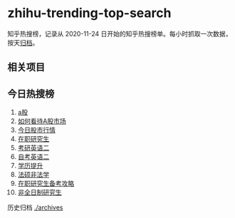 # zhihu-trending-top-search

知乎热搜榜，记录从 2020-11-24
日开始的知乎热搜榜单。每小时抓取一次数据，按天[归档](./archives)。

## 相关项目

## 今日热搜榜

<!-- BEGIN -->
<!-- 最后更新时间 Fri Jan 19 2024 13:08:01 GMT+0800 (China Standard Time) -->

1. [a股](https://www.zhihu.com/search?q=a股)
1. [如何看待A股市场](https://www.zhihu.com/search?q=如何看待A股市场)
1. [今日股市行情](https://www.zhihu.com/search?q=今日股市行情)
1. [在职研究生](https://www.zhihu.com/search?q=在职研究生)
1. [考研英语二](https://www.zhihu.com/search?q=考研英语二)
1. [自考英语二](https://www.zhihu.com/search?q=自考英语二)
1. [学历提升](https://www.zhihu.com/search?q=学历提升)
1. [法硕非法学](https://www.zhihu.com/search?q=法硕非法学)
1. [在职研究生备考攻略](https://www.zhihu.com/search?q=在职研究生备考攻略)
1. [非全日制研究生](https://www.zhihu.com/search?q=非全日制研究生)

<!-- END -->

历史归档 [./archives](./archives)
